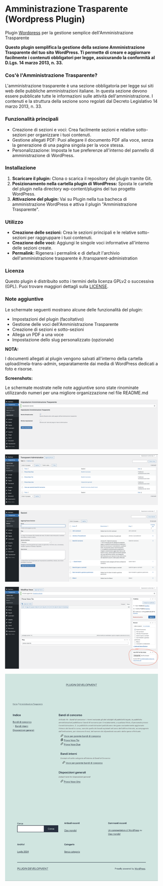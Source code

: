 # Amministrazione Trasparente (Wordpress Plugin)

Plugin [Wordpress](https://github.com/WordPress/WordPress) per la gestione semplice dell'Amministrazione Trasparente

**Questo plugin semplifica la gestione della sezione Amministrazione Trasparente del tuo sito WordPress. Ti permette di creare e aggiornare facilmente i contenuti obbligatori per legge, assicurando la conformità al D.Lgs. 14 marzo 2013, n. 33.**

### Cos'è l'Amministrazione Trasparente?

L'amministrazione trasparente è una sezione obbligatoria per legge sui siti web delle pubbliche amministrazioni italiane. In questa sezione devono essere pubblicate tutte le informazioni sulle attività dell'amministrazione. I contenuti e la struttura della sezione sono regolati dal Decreto Legislativo 14 marzo 2013, n. 33.

### Funzionalità principali

* Creazione di sezioni e voci: Crea facilmente sezioni e relative sotto-sezioni per organizzare i tuoi contenuti.
* Gestione allegati PDF: Puoi allegare il documento PDF alla voce, senza la generazione di una pagina singola per la voce stessa.
* Personalizzazione: Imposta le tue preferenze all'interno del pannello di amministrazione di WordPress.

### Installazione
1. **Scaricare il plugin:** Clona o scarica il repository del plugin tramite Git.
2. **Posizionamento nella cartella plugin di WordPress:** Sposta le cartelle del plugin nella directory wp-content/plugins del tuo progetto WordPress.
3. **Attivazione del plugin:** Vai su Plugin nella tua bacheca di amministrazione WordPress e attiva il plugin "Amministrazione Trasparente".

### Utilizzo
* **Creazione delle sezioni:** Crea le sezioni principali e le relative sotto-sezioni per raggruppare i tuoi contenuti.
* **Creazione delle voci:** Aggiungi le singole voci informative all'interno delle sezioni create.
* **Permalink:** Rigenera i permalink e di default l'archivio dell'amministrazione trasparente è /transparent-administration

### Licenza
Questo plugin è distribuito sotto i termini della licenza GPLv2 o successiva (GPL). Puoi trovare maggiori dettagli sulla [LICENSE](http://www.gnu.org/licenses/gpl-2.0.html).

### Note aggiuntive
Le schermate seguenti mostrano alcune delle funzionalità del plugin:

* Impostazioni del plugin (facoltativo)
* Gestione delle voci dell'Amministrazione Trasparente
* Creazione di sezioni e sotto-sezioni
* Allega un PDF a una voce
* Impostazione dello slug personalizzato (opzionale)

**NOTA:**

I documenti allegati al plugin vengono salvati all'interno della cartella upload/mela-trans-admin, separatamente dai media di WordPress dedicati a foto e risorse.

**Screenshots:**

Le schermate mostrate nelle note aggiuntive sono state rinominate utilizzando numeri per una migliore organizzazione nel file README.md

![Plugin Options](screenshots/01-melasisistema-amministrazione-trasparente.png)

![Manage Transparent Administration Voices](screenshots/02-melasisistema-amministrazione-trasparente.png)

![Create parent and child sections to group the voices](screenshots/03-melasisistema-amministrazione-trasparente.png)

![Attach a PDF to a voice if you don't want to have the single_post with content](screenshots/04-melasisistema-amministrazione-trasparente.png)

![Flush permalink and your default custom_post_type slug will be /transparent-administration](screenshots/05-melasisistema-amministrazione-trasparente.jpg)
